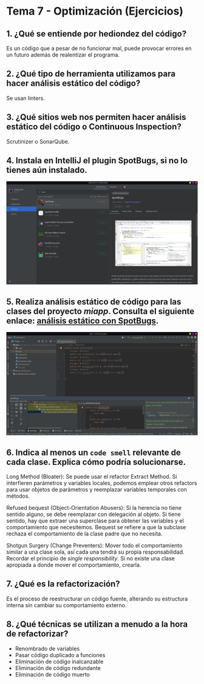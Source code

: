 # Tema 7 - Optimización (Ejercicios)

## 1. ¿Qué se entiende por hediondez del código?

Es un código que a pesar de no funcionar mal, puede provocar errores en un futuro además de realentizar el programa.

## 2. ¿Qué tipo de herramienta utilizamos para hacer análisis estático del código?

Se usan linters.

## 3. ¿Qué sitios web nos permiten hacer análisis estático del código o **Continuous Inspection**?

Scrutinizer o SonarQube.

## 4. Instala en IntelliJ el plugin **Spot**Bugs, si no lo tienes aún instalado.

![Plugin instalado](https://raw.githubusercontent.com/Mosorior/ED/main/images/Ejercicios7/Ej04.png)

## 5. Realiza **análisis estático de código** para las clases del proyecto *miapp*. Consulta el siguiente enlace: [análisis estático con SpotBugs](https://github.com/jamj2000/DAW1-ED-Pruebas-Ejemplo1#análisis-estático-de-código-con-findbugs-en-netbeans).

![Analizado, error en la clase, empieza con mayúsculas](https://raw.githubusercontent.com/Mosorior/ED/main/images/Ejercicios7/Ej05.png)

## 6. Indica al menos un `code smell` relevante de cada clase. Explica cómo podría solucionarse.

Long Method (Bloater): Se puede usar el refactor Extract Method. Si interfieren parámetros y variables locales, podemos emplear otros refactors para usar objetos de parámetros y reemplazar variables temporales con métodos.

Refused bequest (Object-Orientation Abusers): Si la herencia no tiene sentido alguno, se debe reemplazar con delegación al objeto. Si tiene sentido, hay que extraer una superclase para obtener las variables y el comportamiento que necesitemos. Bequest se refiere a que la subclase rechaza el comportamiento de la clase padre que no necesita.

Shotgun Surgery (Change Preventers): Mover todo el comportamiento similar a una clase sola, así cada una tendrá su propia responsabilidad. Recordar el principio de *single responsibility*. Si no existe una clase apropiada a donde mover el comportamiento, crearla.

## 7. ¿Qué es la refactorización?

Es el proceso de reestructurar un código fuente, alterando su estructura interna sin cambiar su comportamiento externo.

## 8. ¿Qué técnicas se utilizan a menudo a la hora de refactorizar?

- Renombrado de variables
- Pasar código duplicado a funciones
- Eliminación de código inalcanzable
- Eliminación de código redundante
- Eliminación de código muerto
